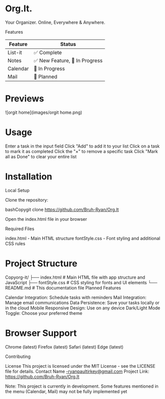 <h1 class="logo-text">Org.It.</h1>
<span class="tagline">Your Organizer. Online, Everywhere & Anywhere.</span>


Features

| Feature | Status |
|---------|--------|
| List-it | ✅ Complete |
| Notes   | ✅ New Feature, 🚧 In Progress |
| Calendar | 🚧 In Progress |
| Mail | 📅 Planned |

<h1>Previews</h1>
![orgit home](images/orgit home.png)

<h1>Usage</h1>

Enter a task in the input field
Click "Add" to add it to your list
Click on a task to mark it as completed
Click the "×" to remove a specific task
Click "Mark all as Done" to clear your entire list

<h1>Installation</h1>
Local Setup

Clone the repository:

bashCopygit clone https://github.com/Bruh-Ryan/Org.It

Open the index.html file in your browser

Required Files

index.html - Main HTML structure
fontStyle.css - Font styling and additional CSS rules

<h1>Project Structure</h1>
Copyorg-it/
├── index.html          # Main HTML file with app structure and JavaScript
├── fontStyle.css       # CSS styling for fonts and UI elements
└── README.md           # This documentation file
Planned Features

Calendar Integration: Schedule tasks with reminders
Mail Integration: Manage email communications
Data Persistence: Save your tasks locally or in the cloud
Mobile Responsive Design: Use on any device
Dark/Light Mode Toggle: Choose your preferred theme

<h1>Browser Support</h1>

Chrome (latest)
Firefox (latest)
Safari (latest)
Edge (latest)

Contributing

License
This project is licensed under the MIT License - see the LICENSE file for details.
Contact
Name -ryanpaultirkey@gmail.com
Project Link: https://github.com/Bruh-Ryan/Org.It

Note: This project is currently in development. Some features mentioned in the menu (Calendar, Mail) may not be fully implemented yet

